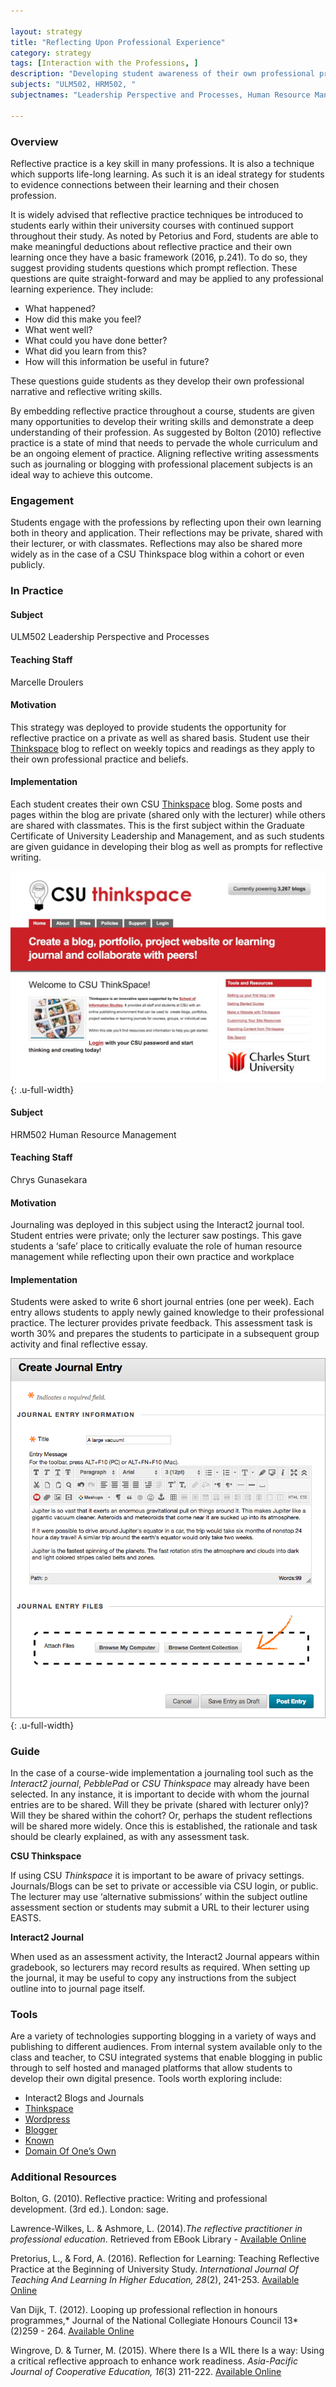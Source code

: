 ```yaml
---

layout: strategy
title: "Reflecting Upon Professional Experience"
category: strategy
tags: [Interaction with the Professions, ]
description: "Developing student awareness of their own professional practice."
subjects: "ULM502, HRM502, "
subjectnames: "Leadership Perspective and Processes, Human Resource Management, "

---
```


### Overview

Reflective practice is a key skill in many professions. It is also a technique which supports life-long learning. As such it is an ideal strategy for students to evidence connections between their learning and their chosen profession.

It is widely advised that reflective practice techniques be introduced to students early within their university courses with continued support throughout their study.  As noted by Petorius and Ford, students are able to make meaningful deductions about reflective practice and their own learning once they have a basic framework (2016, p.241).  To do so, they suggest providing students questions which prompt reflection. These questions are quite straight-forward and may be applied to any professional learning experience. They include:

* What happened?
* How did this make you feel?
* What went well?
* What could you have done better?
* What did you learn from this?
* How will this information be useful in future?

These questions guide students as they develop their own professional narrative and reflective writing skills.

By embedding reflective practice throughout a course, students are given many opportunities to develop their writing skills and demonstrate a deep understanding of their profession. As suggested by Bolton (2010) reflective practice is a state of mind that needs to pervade the whole curriculum and be an ongoing element of practice. Aligning reflective writing assessments such as journaling or blogging with professional placement subjects is an ideal way to achieve this outcome.

### Engagement

Students engage with the professions by reflecting upon their own learning both in theory and application. Their reflections may be private, shared with their lecturer, or with classmates. Reflections may also be shared more widely as in the case of a CSU Thinkspace blog within a cohort or even publicly.

### In Practice
<div class="u-release practice" >

<div class="practice-item">
<div class="practice-content" markdown="1">

#### Subject

ULM502 Leadership Perspective and Processes

#### Teaching Staff

Marcelle Droulers

#### Motivation

This strategy was deployed to provide students the opportunity for reflective practice on a private as well as shared basis. Student use their [Thinkspace](http://thinkspace.csu.edu.au/) blog to reflect on weekly topics and readings as they apply to their own professional practice and beliefs.

#### Implementation

Each student creates their own CSU [Thinkspace](http://thinkspace.csu.edu.au/) blog. Some posts and pages within the blog are private (shared only with the lecturer) while others are shared with classmates. This is the first subject within the Graduate Certificate of University Leadership and Management, and as such students are given guidance in developing their blog as well as prompts for reflective writing.

![Thinkspace screenshot](../images/practices/Reflecting-upon-professional-experience-1.jpg){: .u-full-width}

</div>
</div>

<div class="practice-item">
<div class="practice-content" markdown="1">

#### Subject

HRM502 Human Resource Management

#### Teaching Staff

Chrys Gunasekara

#### Motivation

Journaling was deployed in this subject using the Interact2 journal tool. Student entries were private; only the lecturer saw postings. This gave students a ‘safe’ place to critically evaluate the role of human resource management while reflecting upon their own practice and workplace

#### Implementation

Students were asked to write 6 short journal entries (one per week). Each entry allows students to apply newly gained knowledge to their professional practice. The lecturer provides private feedback. This assessment task is worth 30% and prepares the students to participate in a subsequent group activity and final reflective essay.

![Interact2 Journal tool screenshot](../images/practices/Reflecting-upon-professional-experience-2.png){: .u-full-width}

</div>
</div>
</div>

### Guide

In the case of a course-wide implementation a journaling tool such as the *Interact2 journal*, *PebblePad* or *CSU Thinkspace* may already have been selected. In any instance, it is important to decide with whom the journal entries are to be shared. Will they be private (shared with lecturer only)? Will they be shared within the cohort?  Or, perhaps the student reflections will be shared more widely. Once this is established, the rationale and task should be clearly explained, as with any assessment task.

**CSU Thinkspace**

If using CSU *Thinkspace* it is important to be aware of privacy settings. Journals/Blogs can be set to private or accessible via CSU login, or public. The lecturer may use ‘alternative submissions’ within the subject outline  assessment section or students may submit a URL to their lecturer using EASTS.

**Interact2 Journal**

When used as an assessment activity, the Interact2 Journal appears within gradebook, so lecturers may record results as required. When setting up the journal, it may be useful to copy any instructions from the subject outline into to journal page itself.

### Tools

Are a variety of technologies supporting blogging in a variety of ways and publishing to different audiences. From internal system available only to the class and teacher, to CSU integrated systems that enable blogging in public through to self hosted and managed platforms that allow students to develop their own digital presence. Tools worth exploring include:

* Interact2 Blogs and Journals
* [Thinkspace](http://thinkspace.csu.edu.au)
* [Wordpress](http://wordpress.com)
* [Blogger](https://www.blogger.com/)
* [Known](http://withknown.com)
* [Domain Of One’s Own](https://reclaimhosting.com)

### Additional Resources

<div class="apa-ref" markdown="1">

Bolton, G. (2010). Reflective practice: Writing and professional development. (3rd ed.). London: sage.

Lawrence-Wilkes, L. & Ashmore, L. (2014).*The reflective practitioner in professional education*. Retrieved from EBook Library - [Available Online](http://www.csuau.eblib.com.ezproxy.csu.edu.au/patron/FullRecord.aspx?p=1662774)

Pretorius, L., & Ford, A. (2016). Reflection for Learning: Teaching Reflective Practice at the Beginning of University Study. *International Journal Of Teaching And Learning In Higher Education, 28*(2), 241-253. [Available Online](http://ezproxy.csu.edu.au/login?url=http://search.ebscohost.com/login.aspx?direct=true&db=eric&AN=EJ1111149&site=ehost-live)

Van Dijk, T. (2012). Looping up professional reflection in honours programmes,* Journal of the National Collegiate Honours Council 13*(2)259 - 264. [Available Online](http://web.a.ebscohost.com.ezproxy.csu.edu.au/ehost/pdfviewer/pdfviewer?sid=a721d163-a29c-4044-8b3f-f7ca2626cac1%40sessionmgr4008&vid=4&hid=4206)

Wingrove, D. & Turner, M. (2015). Where there Is a WIL there Is a way: Using a critical reflective approach to enhance work readiness. *Asia-Pacific Journal of Cooperative Education, 16*(3) 211-222. [Available Online](http://ezproxy.csu.edu.au/login?url=http://search.ebscohost.com/login.aspx?direct=true&db=eric&AN=EJ1113550&site=ehost-live)

</div>
